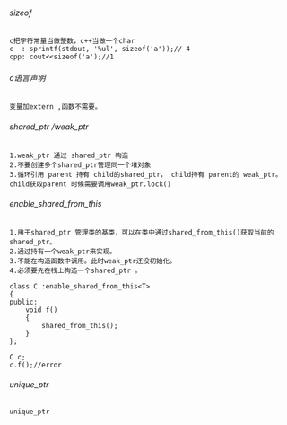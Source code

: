 ###### sizeof

```
c把字符常量当做整数，c++当做一个char
c  : sprintf(stdout, '%ul', sizeof('a'));// 4
cpp: cout<<sizeof('a');//1
```

###### c语言声明
```
变量加extern ,函数不需要。
```


###### shared_ptr /weak_ptr

```
1.weak_ptr 通过 shared_ptr 构造
2.不要创建多个shared_ptr管理同一个堆对象
3.循环引用 parent 持有 child的shared_ptr， child持有 parent的 weak_ptr。child获取parent 时候需要调用weak_ptr.lock()
```

###### enable_shared_from_this

```
1.用于shared_ptr 管理类的基类，可以在类中通过shared_from_this()获取当前的 shared_ptr。
2.通过持有一个weak_ptr来实现。
3.不能在构造函数中调用。此时weak_ptr还没初始化。
4.必须要先在栈上构造一个shared_ptr 。

class C :enable_shared_from_this<T>
{
public:
    void f()
    {
        shared_from_this();
    }
};

C c;
c.f();//error

```

###### unique_ptr

```
unique_ptr 
```
